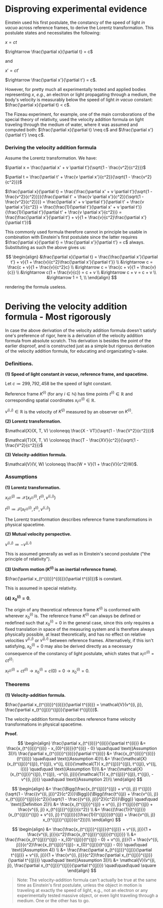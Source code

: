 # Disproving experimental evidence

Einstein used his first postulate, the constancy of the speed of light *in vacuo* across reference frames, to derive the Lorentz transformation. This postulate states and necessitates the following:

$x = ct$

$\rightarrow \frac{\partial x}{\partial t} = c$

and

$x' = ct'$

$\rightarrow \frac{\partial x'}{\partial t'} = c$.

However, for pretty much all experimentally tested and applied bodies representing $x$, *e.g.*, an electron or light propagating through a medium, the body's velocity is measurably below the speed of light *in vacuo* constant: $\frac{\partial x}{\partial t} < c$.

The Fizeau experiment, for example, one of the main corroborations of the special theory of relativity, used the velocity addition formula on light traveling through the medium of water, where it was assumed and computed both: $\frac{\partial x}{\partial t} \neq c$ and $\frac{\partial x'}{\partial t'} \neq c$.

### Deriving the velocity addition formula 

Assume the Lorentz transformation. We have:

$\partial x = \frac{\partial x' + v \partial t'}{\sqrt{1 - \frac{v^2}{c^2}}}$

$\partial t = \frac{\partial t' + \frac{v \partial x'}{c^2}}{\sqrt{1 - \frac{v^2}{c^2}}}$

$\frac{\partial x}{\partial t} = \frac{\frac{\partial x' + v \partial t'}{\sqrt{1 - \frac{v^2}{c^2}}}}{\frac{\partial t' + \frac{v \partial x'}{c^2}}{\sqrt{1 - \frac{v^2}{c^2}}}} = \frac{\partial x' + v \partial t'}{\partial t' + \frac{v \partial x'}{c^2}} = \frac{\frac{1}{\partial t'}(\partial x' + v \partial t')}{\frac{1}{\partial t'}(\partial t' + \frac{v \partial x'}{c^2})} = \frac{\frac{\partial x'}{\partial t'} + v}{1 + \frac{v}{c^2}\frac{\partial x'}{\partial t'}}$

This commonly used formula therefore cannot in principle be usable in combination with Einstein's first postulate since the latter requires $\frac{\partial x}{\partial t}  = \frac{\partial x'}{\partial t'} = c$ always. Substituting as such the above gives us:

$$
\begin{align}
&\frac{\partial x}{\partial t} = \frac{\frac{\partial x'}{\partial t'} + v}{1 + \frac{v}{c^2}\frac{\partial x'}{\partial t'}} \\
&\rightarrow c = \frac{c + v}{1 + \frac{v}{c^2}c} \\
&\rightarrow c = \frac{c + v}{1 + \frac{v}{c}} \\
&\rightarrow c(1 + \frac{v}{c}) = c + v \\
&\rightarrow c + v = c + v \\
&\rightarrow 1 = 1, \\
\end{align}
$$

rendering the formula useless.

# Deriving the velocity addition formula - Most rigorously

In case the above derivation of the velocity addition formula doesn't satisfy one's preference of rigor, here is a derivation of the velocity addition formula from absolute scratch. This derivation is besides the point of the earlier disproof, and is constructed just as a simple but rigorous derivation of the velocity addition formula, for educating and organizating's-sake.

### Definitions.

**(1) Speed of light constant *in vacuo*, reference frame, and spacetime.**

Let $c \coloneqq 299,792,458$ be the speed of light constant.

Reference frame $K^{(i)}$ (for any $i \in \mathbb{N}$) has time points $t^{(i)}  \in \mathbb{R}$ and corresponding spatial coordinates $x_{t^{(i)}}^{(i)} \in \mathbb{R}$.

$v^{(i, j)} \in \mathbb{R}$ is the velocity of $K^{(j)}$ measured by an observer on $K^{(i)}$.

**(2) Lorentz transformation.**

$\mathcal{X}(X, T, V) \coloneqq \frac{X - VT}{\sqrt{1 - \frac{V^2}{c^2}}}$

$\mathcal{T}(X, T, V) \coloneqq \frac{T - \frac{XV}{c^2}}{\sqrt{1 - \frac{V^2}{c^2}}}$

**(3) Velocity-addition formula.** 

$\mathcal{V}(V, W) \coloneqq \frac{W + V}{1 + \frac{V}{c^2}W}$.

### Assumptions

**(1) Lorentz transformation.**

$x_{t^{(j)}}^{(j)} \coloneqq \mathcal{X}(x_{t^{(i)}}^{(i)}, t^{(i)}, v^{(i, j)})$

$t^{(j)} \coloneqq \mathcal{T}(x_{t^{(i)}}^{(i)}, t^{(i)}, v^{(i, j)})$

The Lorentz transformation describes reference frame transformations in physical spacetime.

**(2) Mutual velocity perspective.**

$v^{(i, j)} \coloneqq -v^{(j, i)}$

This is assumed generally as well as in Einstein's second postulate ("the principle of relativity").

<!--
**(3) Einstein's first postulate: The speed of light *in vacuo* across all reference frames is constant.**

$x_{t^{(i)}}^{(i)} = c t^{(i)}$

**(4)** $\frac{\partial x}{\partial t} \neq c$.

As assumed in most experimentally tested setups, e.g., Fizeau.
-->

**(3) Uniform motion ($K^{(i)}$ is an inertial reference frame).**

$\frac{\partial x_{t^{(i)}}^{(i)}}{\partial t^{(i)}}$ is constant.

This is assumed in special relativity.

**(4) $x_{0}^{(i)} = 0$.**

The origin of any theoretical reference frame $K^{(i)}$ is conformed with wherever $x_{0}^{(i)}$ is. The reference frame $K^{(i)}$ can always be defined or redefined such that $x_{0}^{(i)} = 0$ in the general case, since this only requires a fixed translation in space of the measuring system and is therefore always physically possible, at least theoretically, and has no effect on relative velocities $v^{(i,j)}$ or $v^{(j,i)}$ between reference frames. Alternatively, if this isn't satisfying, $x_{0}^{(i)} = 0$ may also be derived directly as a necessary consequence of the constancy of light postulate, which states that $x_{t^{(i)}}^{(i)} = ct^{(i)}$: 

$x_{t^{(i)}}^{(i)} = ct^{(i)} \rightarrow x_{0}^{(i)} = c(0) = 0 \rightarrow x_{0}^{(i)} = 0$.

### Theorems

**(1) Velocity-addition formula.** 

$\frac{\partial x_{t^{(i)}}^{(i)}}{\partial t^{(i)}} = \mathcal{V}(v^{(i, j)}, \frac{\partial x_{t^{(j)}}^{(j)}}{\partial t^{(j)}})$.

The velocity-addition formula describes reference frame velocity transformations in physical spacetime.

**Proof.**

$$
\begin{align}
  \frac{\partial x_{t^{(i)}}^{(i)}}{\partial t^{(i)}} &= \frac{x_{t^{(i)}}^{(i)} - x_{0}^{(i)}}{t^{(i)} - 0} \quad\quad \text{(Assumption 3)}\\
  \frac{\partial x_{t^{(i)}}^{(i)}}{\partial t^{(i)}} &= \frac{x_{t^{(i)}}^{(i)}}{t^{(i)}} \quad\quad \text{(Assumption 4)}\\
  &= \frac{\mathcal{X}(x_{t^{(j)}}^{(j)}, t^{(j)}, v^{(j, i)})}{\mathcal{T}( x_{t^{(j)}}^{(j)}, t^{(j)}, v^{(j, i)})} \quad\quad \text{(Assumption 1)}\\
  &= \frac{\mathcal{X}(x_{t^{(j)}}^{(j)}, t^{(j)}, -v^{(i, j)})}{\mathcal{T}( x_{t^{(j)}}^{(j)}, t^{(j)}, -v^{(i, j)})} \quad\quad \text{(Assumption 2)}\\
\end{align}
$$

$$
\begin{align}
  &= \frac{\Bigg(\frac{x_{t^{(j)}}^{(j)} + v^{(i, j)} t^{(j)}}{\sqrt{1 - \frac{{v^{(i, j)}}^2}{c^2}}}\Bigg)}{\Bigg(\frac{t^{(j)} + \frac{v^{(i, j)} x_{t^{(j)}}^{(j)}}{c^2}}{\sqrt{1 - \frac{{v^{(i, j)}}^2}{c^2}}}\Bigg)} \quad\quad \text{(Definition 2)}\\
  &= \frac{x_{t^{(j)}}^{(j)} + v^{(i, j)} t^{(j)}}{t^{(j)} + \frac{v^{(i, j)} x_{t^{(j)}}^{(j)}}{c^2}} \\
  &= \frac{(\frac{1}{t^{(j)}})(x_{t^{(j)}}^{(j)} + v^{(i, j)} t^{(j)})}{(\frac{1}{t^{(j)}})(t^{(j)} + \frac{v^{(i, j)} x_{t^{(j)}}^{(j)}}{c^2})}\\
\end{align}
$$


$$
\begin{align}
&= \frac{\frac{x_{t^{(j)}}^{(j)}}{t^{(j)}} + v^{(i, j)}}{1 + \frac{v^{(i, j)}}{c^2}\frac{x_{t^{(j)}}^{(j)}}{t^{(j)}}} \\
&= \frac{\frac{x_{t^{(j)}}^{(j)} - x_{0}^{(j)}}{t^{(j)} - 0} + v^{(i, j)}}{1 + \frac{v^{(i, j)}}{c^2}\frac{x_{t^{(j)}}^{(j)}- x_{0}^{(j)}}{t^{(j)} - 0}} \quad\quad \text{(Assumption 4)} \\
&= \frac{\frac{\partial x_{t^{(j)}}^{(j)}}{\partial t^{(j)}} + v^{(i, j)}}{1 + \frac{v^{(i, j)}}{c^2}\frac{\partial x_{t^{(j)}}^{(j)}}{\partial t^{(j)}}} \quad\quad \text{(Assumption 3)}\\
&= \mathcal{V}(v^{(i, j)}, \frac{\partial x_{t^{(j)}}^{(j)}}{\partial t^{(j)}}) \quad\quad\quad \square
\end{align}
$$

> Note: The velocity-addition formula can't actually be true at the same time as Einstein's first postulate, unless the object in motion is traveling at exactly the speed of light, e.g., not an electron or any experimentally tested massive object, or even light traveling through a medium. One or the other has to go.

